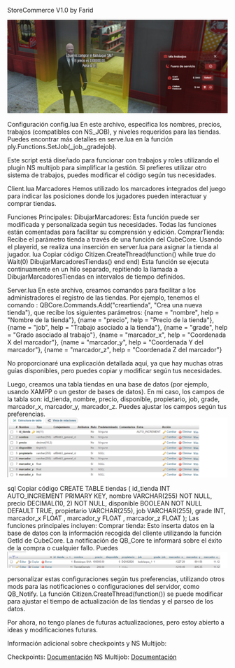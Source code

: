 StoreCommerce V1.0 by Farid

![Funcionamiento](./StoreCommerce.png)

Configuración
config.lua
En este archivo, especifica los nombres, precios, trabajos (compatibles con NS_JOB), y niveles requeridos para las tiendas. Puedes encontrar más detalles en serve.lua en la función ply.Functions.SetJob(_job,_gradejob).

Este script está diseñado para funcionar con trabajos y roles utilizando el plugin NS multijob para simplificar la gestión. Si prefieres utilizar otro sistema de trabajos, puedes modificar el código según tus necesidades.

Client.lua
Marcadores
Hemos utilizado los marcadores integrados del juego para indicar las posiciones donde los jugadores pueden interactuar y comprar tiendas.

Funciones Principales:
DibujarMarcadores: Esta función puede ser modificada y personalizada según tus necesidades. Todas las funciones están comentadas para facilitar su comprensión y edición.
ComprarTienda: Recibe el parámetro tienda a través de una función del CubeCore. Usando el playerid, se realiza una inserción en server.lua para asignar la tienda al jugador.
lua
Copiar código
Citizen.CreateThread(function()
    while true do
        Wait(0)
        DibujarMarcadoresTiendas()
    end
end)
Esta función se ejecuta continuamente en un hilo separado, repitiendo la llamada a DibujarMarcadoresTiendas en intervalos de tiempo definidos.

Server.lua
En este archivo, creamos comandos para facilitar a los administradores el registro de las tiendas.
Por ejemplo, tenemos el comando : QBCore.Commands.Add("creartienda", "Crea una nueva tienda"), que recibe los siguientes parámetros:
{name = "nombre", help = "Nombre de la tienda"},
{name = "precio", help = "Precio de la tienda"},
{name = "job", help = "Trabajo asociado a la tienda"},
{name = "grade", help = "Grado asociado al trabajo"},
{name = "marcador_x", help = "Coordenada X del marcador"},
{name = "marcador_y", help = "Coordenada Y del marcador"},
{name = "marcador_z", help = "Coordenada Z del marcador"}

No proporcionaré una explicación detallada aquí, ya que hay muchas otras guías disponibles, pero puedes copiar y modificar según tus necesidades.

Luego, creamos una tabla tiendas en una base de datos (por ejemplo, usando XAMPP o un gestor de bases de datos). En mi caso, los campos de la tabla son: id_tienda, nombre, precio, disponible, propietario, job, grade, marcador_x, marcador_y, marcador_z. Puedes ajustar los campos según tus preferencias.
![Ejemplo de la base de datos creada](./Database1.png)

sql
Copiar código
CREATE TABLE tiendas (
    id_tienda INT AUTO_INCREMENT PRIMARY KEY,
    nombre VARCHAR(255) NOT NULL,
    precio DECIMAL(10, 2) NOT NULL,
    disponible BOOLEAN NOT NULL DEFAULT TRUE,
    propietario VARCHAR(255),
    job VARCHAR(255),
    grade INT,
    marcador_x FLOAT ,
    marcador_y FLOAT ,
    marcador_z FLOAT 
);
Las funciones principales incluyen:
Comprar tienda: Esto inserta datos en la base de datos con la información recogida del cliente utilizando la función GetId de CubeCore. La notificación de QB_Core te informará sobre el éxito de la compra o cualquier fallo. Puedes 
![Insert en la base de datos](./Database2.png)

personalizar estas configuraciones según tus preferencias, utilizando otros mods para las notificaciones o configuraciones del servidor, como QB_Notify.
La función Citizen.CreateThread(function()) se puede modificar para ajustar el tiempo de actualización de las tiendas y el parseo de los datos.

Por ahora, no tengo planes de futuras actualizaciones, pero estoy abierto a ideas y modificaciones futuras.

Información adicional sobre checkpoints y NS Multijob:

Checkpoints: [Documentación](https://docs.fivem.net/docs/game-references/checkpoints/)
NS Multijob: [Documentación](https://www.docs.nsscripts.com/job-scripts/ns-multijob/customisation)
